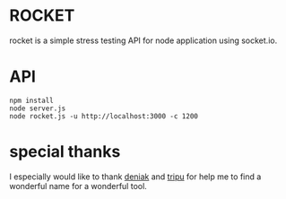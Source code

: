# ROCKET

rocket is a simple stress testing API for node application using socket.io.

# API
	npm install
	node server.js
	node rocket.js -u http://localhost:3000 -c 1200

# special thanks

I especially would like to thank [deniak](https://github.com/deniak) and [tripu](https://github.com/tripu) for help me to find a wonderful name for a wonderful tool.
